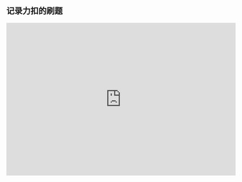 ## 记录力扣的刷题

<iframe style="width:100%;height:auto;min-width:600px;min-height:400px;" src="https://star-history.com/embed?secret=Z2hwXzQ1SmxnMEZ5SUQxWTlxc0J4ZWc4RlFWYWZOc29icDJPc2w3aw==#rookie2000/leetcode&Date" frameBorder="0"></iframe>
